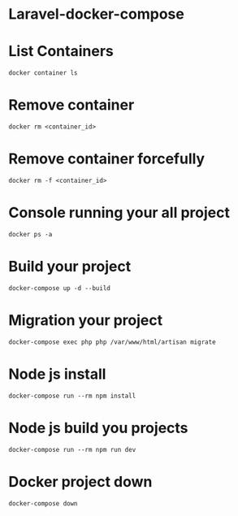 # Laravel-docker-compose

# List Containers

`docker container ls`

# Remove container

`docker rm <container_id>`

# Remove container forcefully

`docker rm -f <container_id>`


# Console running your all project

`docker ps -a`

# Build your project

`docker-compose up -d --build`

# Migration your project

`docker-compose exec php php /var/www/html/artisan migrate`

# Node js install

`docker-compose run --rm npm install`

# Node js build you projects

`docker-compose run --rm npm run dev`

# Docker project down 

`docker-compose down`

